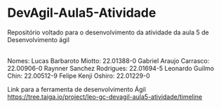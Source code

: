 # DevAgil-Aula5-Atividade
Repositório voltado para o desenvolvimento da atividade da aula 5 de Desenvolvimento ágil<br><br>

Nomes:
Lucas Barbaroto Miotto: 22.01388-0
Gabriel Araujo Carrasco: 22.00906-0
Raynner Sanchez Rodrigues: 22.01694-5
Leonardo Guilmo Chin: 22.00512-9
Felipe Kenji Oshiro: 22.01229-0

Link para a ferramenta de desenvolvimento Ágil<br>
https://tree.taiga.io/project/leo-gc-devagil-aula5-atividade/timeline
